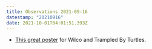 ```yaml
---
title: Observations 2021-09-16
datestamp: "20210916"
date: 2021-10-01T04:01:51.393Z
---
```

- [This great poster](https://www.etsy.com/listing/1088561125/wilco-trampled-by-turtles-gig-poster) for Wilco and Trampled By Turtles.